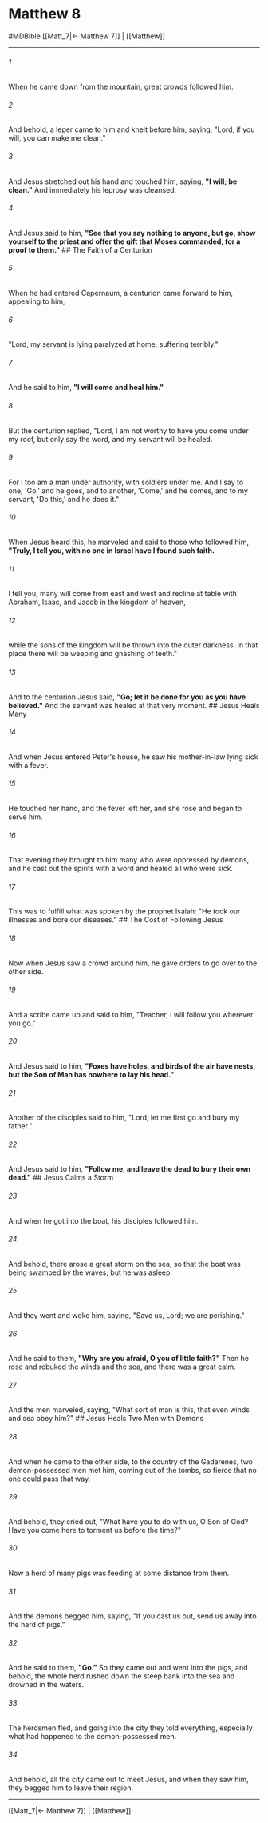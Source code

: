 # Matthew 8
#MDBible
[[Matt_7|← Matthew 7]] | [[Matthew]]

***

###### 1 

When he came down from the mountain, great crowds followed him. 

###### 2 

And behold, a leper came to him and knelt before him, saying, "Lord, if you will, you can make me clean." 

###### 3 

And Jesus stretched out his hand and touched him, saying, **"I will; be clean."** And immediately his leprosy was cleansed. 

###### 4 

And Jesus said to him, **"See that you say nothing to anyone, but go, show yourself to the priest and offer the gift that Moses commanded, for a proof to them."** ## The Faith of a Centurion 

###### 5 

When he had entered Capernaum, a centurion came forward to him, appealing to him, 

###### 6 

"Lord, my servant is lying paralyzed at home, suffering terribly." 

###### 7 

And he said to him, **"I will come and heal him."** 

###### 8 

But the centurion replied, "Lord, I am not worthy to have you come under my roof, but only say the word, and my servant will be healed. 

###### 9 

For I too am a man under authority, with soldiers under me. And I say to one, 'Go,' and he goes, and to another, 'Come,' and he comes, and to my servant, 'Do this,' and he does it." 

###### 10 

When Jesus heard this, he marveled and said to those who followed him, **"Truly, I tell you, with no one in Israel have I found such faith.** 

###### 11 

I tell you, many will come from east and west and recline at table with Abraham, Isaac, and Jacob in the kingdom of heaven, 

###### 12 

while the sons of the kingdom will be thrown into the outer darkness. In that place there will be weeping and gnashing of teeth." 

###### 13 

And to the centurion Jesus said, **"Go; let it be done for you as you have believed."** And the servant was healed at that very moment. ## Jesus Heals Many 

###### 14 

And when Jesus entered Peter's house, he saw his mother-in-law lying sick with a fever. 

###### 15 

He touched her hand, and the fever left her, and she rose and began to serve him. 

###### 16 

That evening they brought to him many who were oppressed by demons, and he cast out the spirits with a word and healed all who were sick. 

###### 17 

This was to fulfill what was spoken by the prophet Isaiah: "He took our illnesses and bore our diseases." ## The Cost of Following Jesus 

###### 18 

Now when Jesus saw a crowd around him, he gave orders to go over to the other side. 

###### 19 

And a scribe came up and said to him, "Teacher, I will follow you wherever you go." 

###### 20 

And Jesus said to him, **"Foxes have holes, and birds of the air have nests, but the Son of Man has nowhere to lay his head."** 

###### 21 

Another of the disciples said to him, "Lord, let me first go and bury my father." 

###### 22 

And Jesus said to him, **"Follow me, and leave the dead to bury their own dead."** ## Jesus Calms a Storm 

###### 23 

And when he got into the boat, his disciples followed him. 

###### 24 

And behold, there arose a great storm on the sea, so that the boat was being swamped by the waves; but he was asleep. 

###### 25 

And they went and woke him, saying, "Save us, Lord; we are perishing." 

###### 26 

And he said to them, **"Why are you afraid, O you of little faith?"** Then he rose and rebuked the winds and the sea, and there was a great calm. 

###### 27 

And the men marveled, saying, "What sort of man is this, that even winds and sea obey him?" ## Jesus Heals Two Men with Demons 

###### 28 

And when he came to the other side, to the country of the Gadarenes, two demon-possessed men met him, coming out of the tombs, so fierce that no one could pass that way. 

###### 29 

And behold, they cried out, "What have you to do with us, O Son of God? Have you come here to torment us before the time?" 

###### 30 

Now a herd of many pigs was feeding at some distance from them. 

###### 31 

And the demons begged him, saying, "If you cast us out, send us away into the herd of pigs." 

###### 32 

And he said to them, **"Go."** So they came out and went into the pigs, and behold, the whole herd rushed down the steep bank into the sea and drowned in the waters. 

###### 33 

The herdsmen fled, and going into the city they told everything, especially what had happened to the demon-possessed men. 

###### 34 

And behold, all the city came out to meet Jesus, and when they saw him, they begged him to leave their region. 

***

[[Matt_7|← Matthew 7]] | [[Matthew]]
